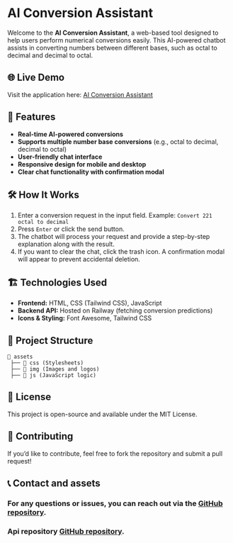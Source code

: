 # AI Conversion Assistant

Welcome to the **AI Conversion Assistant**, a web-based tool designed to help users perform numerical conversions easily. This AI-powered chatbot assists in converting numbers between different bases, such as octal to decimal and decimal to octal.

## 🌐 Live Demo
Visit the application here: [AI Conversion Assistant](https://conversor-assistant.netlify.app/)

## 🚀 Features
- **Real-time AI-powered conversions**
- **Supports multiple number base conversions** (e.g., octal to decimal, decimal to octal)
- **User-friendly chat interface**
- **Responsive design for mobile and desktop**
- **Clear chat functionality with confirmation modal**

## 🛠️ How It Works
1. Enter a conversion request in the input field. Example: `Convert 221 octal to decimal`
2. Press `Enter` or click the send button.
3. The chatbot will process your request and provide a step-by-step explanation along with the result.
4. If you want to clear the chat, click the trash icon. A confirmation modal will appear to prevent accidental deletion.

## 🏗️ Technologies Used
- **Frontend:** HTML, CSS (Tailwind CSS), JavaScript
- **Backend API:** Hosted on Railway (fetching conversion predictions)
- **Icons & Styling:** Font Awesome, Tailwind CSS

## 📂 Project Structure
```
📁 assets
 ├── 📂 css (Stylesheets)
 ├── 📂 img (Images and logos)
 ├── 📂 js (JavaScript logic)
```

## 📜 License
This project is open-source and available under the MIT License.

## 🤝 Contributing
If you’d like to contribute, feel free to fork the repository and submit a pull request!

## 📞 Contact and assets
### For any questions or issues, you can reach out via the [GitHub repository](https://github.com/GabrielMoraP/AI-TUTOR).
### Api repository [GitHub repository](https://github.com/GabrielMoraP/AI-TUTOR-API).
